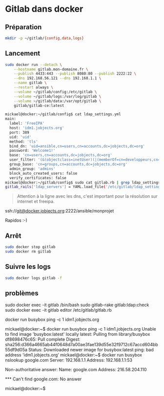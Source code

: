# Gitlab dans docker

## Préparation

~~~bash
mkdir -p ~/gitlab/{config,data,logs}
~~~

## Lancement

~~~bash
sudo docker run --detach \
    --hostname gitlab.mon-domaine.fr \
    --publish 4433:443 --publish 8080:80 --publish 2222:22 \
    --dns 192.168.56.121 --dns 192.168.1.1 \
    --name gitlab \
    --restart always \
    --volume ~/gitlab/config:/etc/gitlab \
    --volume ~/gitlab/logs:/var/log/gitlab \
    --volume ~/gitlab/data:/var/opt/gitlab \
    gitlab/gitlab-ce:latest
~~~

~~~bash
mickael@docker:~/gitlab/config$ cat ldap_settings.yml
main:
  label: 'FreeIPA'
  host: 'idm1.jobjects.org'
  port: 389
  uid: 'uid'
  method: 'tls'
  bind_dn: 'uid=ansible,cn=users,cn=accounts,dc=jobjects,dc=org'
  password: 'Welcome1!'
  base: 'cn=users,cn=accounts,dc=jobjects,dc=org'
  user_filter: '(&(objectclass=inetUser)(|(memberOf=cn=developpeurs,cn=groups,cn=accounts,dc=jobjects,dc=org)))'
  group_base: 'cn=groups,cn=accounts,dc=jobjects,dc=org'
  admin_group: 'admins'
  block_auto_created_users: false
  verify_certificates: false
mickael@docker:~/gitlab/config$ sudo cat gitlab.rb | grep ldap_settings.yml
gitlab_rails['ldap_servers'] = YAML.load_file('/etc/gitlab/ldap_settings.yml')
~~~

> Attention à la ligne avec les dns, c'est important pour la résolution sur internet et freeipa.

ssh://git@docker.jobjects.org:2222/ansible/monprojet

Rapidos :-)

## Arrêt

~~~bash
sudo docker stop gitlab
sudo docker rm gitlab
~~~

## Suivre les logs

~~~bash
sudo docker logs gitlab -f
~~~

## problèmes

sudo docker exec -it gitlab /bin/bash
sudo gitlab-rake gitlab:ldap:check
sudo docker exec -it gitlab editor /etc/gitlab/gitlab.rb

docker run busybox ping -c 1 idm1.jobjects.org

mickael@docker:~$ docker run busybox ping -c 1 idm1.jobjects.org
Unable to find image 'busybox:latest' locally
latest: Pulling from library/busybox
df8698476c65: Pull complete
Digest: sha256:d366a4665ab44f0648d7a00ae3fae139d55e32f9712c67accd604bb55df9d05a
Status: Downloaded newer image for busybox:latest
ping: bad address 'idm1.jobjects.org'
mickael@docker:~$ docker run busybox nslookup google.com
Server:         192.168.1.1
Address:        192.168.1.1:53

Non-authoritative answer:
Name:   google.com
Address: 216.58.204.110

*** Can't find google.com: No answer

mickael@docker:~$
